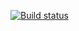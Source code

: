 [![Build status](https://ci.appveyor.com/api/projects/status/v73j8h7c9xwa2cmn?svg=true)](https://ci.appveyor.com/project/sonik335/aplcitestt)